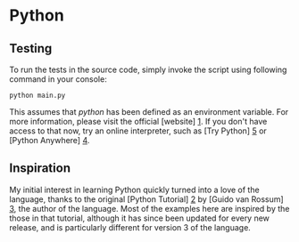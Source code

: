 # Python

## Testing

To run the tests in the source code, simply invoke the script using following command in your console:

    python main.py

This assumes that *python* has been defined as an environment variable.  For more information, please visit the official [website] [1].  If you don't have access to that now, try an online interpreter, such as [Try Python] [5] or [Python Anywhere] [4].

## Inspiration

My initial interest in learning Python quickly turned into a love of the language, thanks to the original [Python Tutorial] [2] by [Guido van Rossum] [3], the author of the language.  Most of the examples here are inspired by the those in that tutorial, although it has since been updated for every new release, and is particularly different for version 3 of the language.

[1]: http://python.org/ "Python Programming Language &dash; Official Website"
[2]: http://docs.python.org/release/2.5.2/tut/tut.html "Python Tutorial"
[3]: http://www.python.org/~guido/ "Guido van Rossum"
[4]: https://www.pythonanywhere.com/ "Python Anywhere"
[5]: http://www.trypython.org/ "Try Python"
